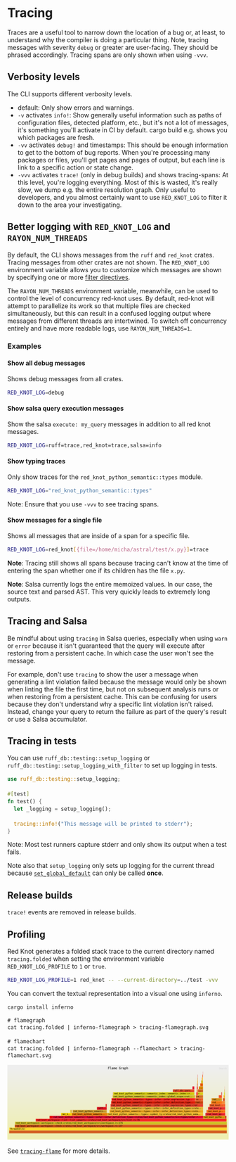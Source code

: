 # Tracing

Traces are a useful tool to narrow down the location of a bug or, at least, to understand why the compiler is doing a particular thing.
Note, tracing messages with severity `debug` or greater are user-facing. They should be phrased accordingly.
Tracing spans are only shown when using `-vvv`.

## Verbosity levels

The CLI supports different verbosity levels.

- default: Only show errors and warnings.
- `-v` activates `info!`: Show generally useful information such as paths of configuration files, detected platform, etc., but it's not a lot of messages, it's something you'll activate in CI by default. cargo build e.g. shows you which packages are fresh.
- `-vv` activates `debug!` and timestamps: This should be enough information to get to the bottom of bug reports. When you're processing many packages or files, you'll get pages and pages of output, but each line is link to a specific action or state change.
- `-vvv` activates `trace!` (only in debug builds) and shows tracing-spans: At this level, you're logging everything. Most of this is wasted, it's really slow, we dump e.g. the entire resolution graph. Only useful to developers, and you almost certainly want to use `RED_KNOT_LOG` to filter it down to the area your investigating.

## Better logging with `RED_KNOT_LOG` and `RAYON_NUM_THREADS`

By default, the CLI shows messages from the `ruff` and `red_knot` crates. Tracing messages from other crates are not shown.
The `RED_KNOT_LOG` environment variable allows you to customize which messages are shown by specifying one
or more [filter directives](https://docs.rs/tracing-subscriber/latest/tracing_subscriber/filter/struct.EnvFilter.html#directives).

The `RAYON_NUM_THREADS` environment variable, meanwhile, can be used to control the level of concurrency red-knot uses.
By default, red-knot will attempt to parallelize its work so that multiple files are checked simultaneously,
but this can result in a confused logging output where messages from different threads are intertwined.
To switch off concurrency entirely and have more readable logs, use `RAYON_NUM_THREADS=1`.

### Examples

#### Show all debug messages

Shows debug messages from all crates.

```bash
RED_KNOT_LOG=debug
```

#### Show salsa query execution messages

Show the salsa `execute: my_query` messages in addition to all red knot messages.

```bash
RED_KNOT_LOG=ruff=trace,red_knot=trace,salsa=info
```

#### Show typing traces

Only show traces for the `red_knot_python_semantic::types` module.

```bash
RED_KNOT_LOG="red_knot_python_semantic::types"
```

Note: Ensure that you use `-vvv` to see tracing spans.

#### Show messages for a single file

Shows all messages that are inside of a span for a specific file.

```bash
RED_KNOT_LOG=red_knot[{file=/home/micha/astral/test/x.py}]=trace
```

**Note**: Tracing still shows all spans because tracing can't know at the time of entering the span
whether one if its children has the file `x.py`.

**Note**: Salsa currently logs the entire memoized values. In our case, the source text and parsed AST.
This very quickly leads to extremely long outputs.

## Tracing and Salsa

Be mindful about using `tracing` in Salsa queries, especially when using `warn` or `error` because it isn't guaranteed
that the query will execute after restoring from a persistent cache. In which case the user won't see the message.

For example, don't use `tracing` to show the user a message when generating a lint violation failed
because the message would only be shown when linting the file the first time, but not on subsequent analysis
runs or when restoring from a persistent cache. This can be confusing for users because they
don't understand why a specific lint violation isn't raised. Instead, change your
query to return the failure as part of the query's result or use a Salsa accumulator.

## Tracing in tests

You can use `ruff_db::testing::setup_logging` or `ruff_db::testing::setup_logging_with_filter` to set up logging in tests.

```rust
use ruff_db::testing::setup_logging;

#[test]
fn test() {
  let _logging = setup_logging();

  tracing::info!("This message will be printed to stderr");
}
```

Note: Most test runners capture stderr and only show its output when a test fails.

Note also that `setup_logging` only sets up logging for the current thread because [`set_global_default`](https://docs.rs/tracing/latest/tracing/subscriber/fn.set_global_default.html) can only be
called **once**.

## Release builds

`trace!` events are removed in release builds.

## Profiling

Red Knot generates a folded stack trace  to the current directory named `tracing.folded` when setting the environment variable `RED_KNOT_LOG_PROFILE` to `1` or `true`.

```bash
RED_KNOT_LOG_PROFILE=1 red_knot -- --current-directory=../test -vvv
```

You can convert the textual representation into a visual one using `inferno`.

```shell
cargo install inferno
```

```shell
# flamegraph
cat tracing.folded | inferno-flamegraph > tracing-flamegraph.svg

# flamechart
cat tracing.folded | inferno-flamegraph --flamechart > tracing-flamechart.svg
```

![Example flamegraph](./tracing-flamegraph.png)

See [`tracing-flame`](https://crates.io/crates/tracing-flame) for more details.
